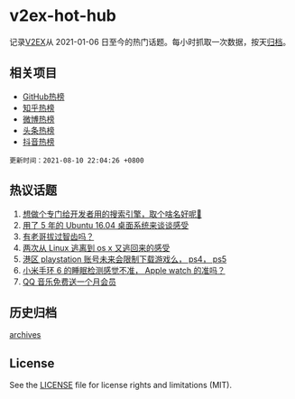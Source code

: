# v2ex-hot-hub

 记录[V2EX](https://www.v2ex.com/)从 2021-01-06 日至今的热门话题。每小时抓取一次数据，按天[归档](archives)。
 
 ## 相关项目

- [GitHub热榜](https://github.com/snaildev/github-hot-hub)
- [知乎热榜](https://github.com/snaildev/zhihu-hot-hub)
- [微博热榜](https://github.com/snaildev/weibo-hot-hub)
- [头条热榜](https://github.com/snaildev/toutiao-hot-hub)
- [抖音热榜](https://github.com/snaildev/douyin-hot-hub)


 `更新时间：2021-08-10 22:04:26 +0800`

## 热议话题

1. [想做个专门给开发者用的搜索引擎，取个啥名好呢🤔](https://www.v2ex.com/t/794816)
1. [用了 5 年的 Ubuntu 16.04 桌面系统来谈谈感受](https://www.v2ex.com/t/794735)
1. [有老哥拔过智齿吗？](https://www.v2ex.com/t/794743)
1. [两次从 Linux 逃离到 os x 又逃回来的感受](https://www.v2ex.com/t/794788)
1. [港区 playstation 账号未来会限制下载游戏么， ps4， ps5](https://www.v2ex.com/t/794753)
1. [小米手环 6 的睡眠检测感觉不准， Apple watch 的准吗？](https://www.v2ex.com/t/794747)
1. [QQ 音乐免费送一个月会员](https://www.v2ex.com/t/794861)

## 历史归档

[archives](archives)

## License

See the [LICENSE](LICENSE) file for license rights and limitations (MIT).
